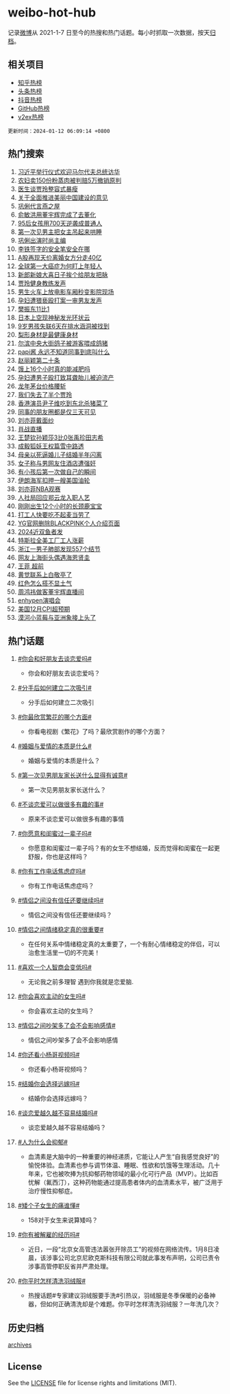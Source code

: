 # weibo-hot-hub

记录[微博](https://www.weibo.com)从 2021-1-7 日至今的热搜和热门话题。每小时抓取一次数据，按天[归档](archives)。

## 相关项目

- [知乎热榜](https://github.com/lonnyzhang423/zhihu-hot-hub)
- [头条热榜](https://github.com/lonnyzhang423/toutiao-hot-hub)
- [抖音热榜](https://github.com/lonnyzhang423/douyin-hot-hub)
- [GitHub热榜](https://github.com/lonnyzhang423/github-hot-hub)
- [v2ex热榜](https://github.com/lonnyzhang423/v2ex-hot-hub)


`更新时间：2024-01-12 06:09:14 +0800`

## 热门搜索

1. [习近平举行仪式欢迎马尔代夫总统访华](https://m.weibo.cn/search?containerid=100103type%3D1%26t%3D10%26q%3D%23%E4%B9%A0%E8%BF%91%E5%B9%B3%E4%B8%BE%E8%A1%8C%E4%BB%AA%E5%BC%8F%E6%AC%A2%E8%BF%8E%E9%A9%AC%E5%B0%94%E4%BB%A3%E5%A4%AB%E6%80%BB%E7%BB%9F%E8%AE%BF%E5%8D%8E%23&stream_entry_id=51&isnewpage=1&extparam=seat%3D1%26dgr%3D0%26q%3D%2523%25E4%25B9%25A0%25E8%25BF%2591%25E5%25B9%25B3%25E4%25B8%25BE%25E8%25A1%258C%25E4%25BB%25AA%25E5%25BC%258F%25E6%25AC%25A2%25E8%25BF%258E%25E9%25A9%25AC%25E5%25B0%2594%25E4%25BB%25A3%25E5%25A4%25AB%25E6%2580%25BB%25E7%25BB%259F%25E8%25AE%25BF%25E5%258D%258E%2523%26c_type%3D51%26pos%3D0%26stream_entry_id%3D51%26cate%3D10103%26filter_type%3Drealtimehot%26display_time%3D1705010952%26pre_seqid%3D170501095286702085561)
1. [农妇卖150份粉蒸肉被判赔5万撤销原判](https://m.weibo.cn/search?containerid=100103type%3D1%26t%3D10%26q%3D%23%E5%86%9C%E5%A6%87%E5%8D%96150%E4%BB%BD%E7%B2%89%E8%92%B8%E8%82%89%E8%A2%AB%E5%88%A4%E8%B5%945%E4%B8%87%E6%92%A4%E9%94%80%E5%8E%9F%E5%88%A4%23&stream_entry_id=31&isnewpage=1&extparam=seat%3D1%26dgr%3D0%26realpos%3D1%26lcate%3D5001%26cate%3D5001%26q%3D%2523%25E5%2586%259C%25E5%25A6%2587%25E5%258D%2596150%25E4%25BB%25BD%25E7%25B2%2589%25E8%2592%25B8%25E8%2582%2589%25E8%25A2%25AB%25E5%2588%25A4%25E8%25B5%25945%25E4%25B8%2587%25E6%2592%25A4%25E9%2594%2580%25E5%258E%259F%25E5%2588%25A4%2523%26c_type%3D31%26filter_type%3Drealtimehot%26flag%3D2%26stream_entry_id%3D31%26band_rank%3D1%26pos%3D0%26display_time%3D1705010952%26pre_seqid%3D170501095286702085561)
1. [医生谈贾玲整容式暴瘦](https://m.weibo.cn/search?containerid=100103type%3D1%26t%3D10%26q%3D%23%E5%8C%BB%E7%94%9F%E8%B0%88%E8%B4%BE%E7%8E%B2%E6%95%B4%E5%AE%B9%E5%BC%8F%E6%9A%B4%E7%98%A6%23&stream_entry_id=31&isnewpage=1&extparam=seat%3D1%26dgr%3D0%26realpos%3D2%26lcate%3D5001%26cate%3D5001%26q%3D%2523%25E5%258C%25BB%25E7%2594%259F%25E8%25B0%2588%25E8%25B4%25BE%25E7%258E%25B2%25E6%2595%25B4%25E5%25AE%25B9%25E5%25BC%258F%25E6%259A%25B4%25E7%2598%25A6%2523%26c_type%3D31%26filter_type%3Drealtimehot%26flag%3D16%26stream_entry_id%3D31%26band_rank%3D2%26pos%3D1%26display_time%3D1705010952%26pre_seqid%3D170501095286702085561)
1. [关于全面推进美丽中国建设的意见](https://m.weibo.cn/search?containerid=100103type%3D1%26t%3D10%26q%3D%23%E5%85%B3%E4%BA%8E%E5%85%A8%E9%9D%A2%E6%8E%A8%E8%BF%9B%E7%BE%8E%E4%B8%BD%E4%B8%AD%E5%9B%BD%E5%BB%BA%E8%AE%BE%E7%9A%84%E6%84%8F%E8%A7%81%23&stream_entry_id=31&isnewpage=1&extparam=seat%3D1%26dgr%3D0%26realpos%3D3%26lcate%3D5001%26cate%3D5001%26q%3D%2523%25E5%2585%25B3%25E4%25BA%258E%25E5%2585%25A8%25E9%259D%25A2%25E6%258E%25A8%25E8%25BF%259B%25E7%25BE%258E%25E4%25B8%25BD%25E4%25B8%25AD%25E5%259B%25BD%25E5%25BB%25BA%25E8%25AE%25BE%25E7%259A%2584%25E6%2584%258F%25E8%25A7%2581%2523%26c_type%3D31%26filter_type%3Drealtimehot%26flag%3D0%26stream_entry_id%3D31%26band_rank%3D3%26pos%3D2%26display_time%3D1705010952%26pre_seqid%3D170501095286702085561)
1. [巩俐代言燕之屋](https://m.weibo.cn/search?containerid=100103type%3D1%26t%3D10%26q%3D%23%E5%B7%A9%E4%BF%90%E4%BB%A3%E8%A8%80%E7%87%95%E4%B9%8B%E5%B1%8B%23&stream_entry_id=31&isnewpage=1&extparam=seat%3D1%26is_ad_pos%3D1%26topic_ad%3D1%26dgr%3D0%26lcate%3D5001%26filter_type%3Drealtimehot%26q%3D%2523%25E5%25B7%25A9%25E4%25BF%2590%25E4%25BB%25A3%25E8%25A8%2580%25E7%2587%2595%25E4%25B9%258B%25E5%25B1%258B%2523%26c_type%3D31%26pos%3D3%26adid%3D218732%26stream_entry_id%3D31%26band_rank%3D4%26cate%3D5001%26display_time%3D1705010952%26pre_seqid%3D170501095286702085561)
1. [俞敏洪用董宇辉完成了去董化](https://m.weibo.cn/search?containerid=100103type%3D1%26t%3D10%26q%3D%23%E4%BF%9E%E6%95%8F%E6%B4%AA%E7%94%A8%E8%91%A3%E5%AE%87%E8%BE%89%E5%AE%8C%E6%88%90%E4%BA%86%E5%8E%BB%E8%91%A3%E5%8C%96%23&stream_entry_id=31&isnewpage=1&extparam=seat%3D1%26dgr%3D0%26realpos%3D4%26lcate%3D5001%26cate%3D5001%26q%3D%2523%25E4%25BF%259E%25E6%2595%258F%25E6%25B4%25AA%25E7%2594%25A8%25E8%2591%25A3%25E5%25AE%2587%25E8%25BE%2589%25E5%25AE%258C%25E6%2588%2590%25E4%25BA%2586%25E5%258E%25BB%25E8%2591%25A3%25E5%258C%2596%2523%26c_type%3D31%26filter_type%3Drealtimehot%26flag%3D2%26stream_entry_id%3D31%26band_rank%3D4%26pos%3D4%26display_time%3D1705010952%26pre_seqid%3D170501095286702085561)
1. [95后女孩用700天逆袭成普通人](https://m.weibo.cn/search?containerid=100103type%3D1%26t%3D10%26q%3D%2395%E5%90%8E%E5%A5%B3%E5%AD%A9%E7%94%A8700%E5%A4%A9%E9%80%86%E8%A2%AD%E6%88%90%E6%99%AE%E9%80%9A%E4%BA%BA%23&stream_entry_id=31&isnewpage=1&extparam=seat%3D1%26dgr%3D0%26realpos%3D5%26lcate%3D5001%26cate%3D5001%26q%3D%252395%25E5%2590%258E%25E5%25A5%25B3%25E5%25AD%25A9%25E7%2594%25A8700%25E5%25A4%25A9%25E9%2580%2586%25E8%25A2%25AD%25E6%2588%2590%25E6%2599%25AE%25E9%2580%259A%25E4%25BA%25BA%2523%26c_type%3D31%26filter_type%3Drealtimehot%26flag%3D2%26stream_entry_id%3D31%26band_rank%3D5%26pos%3D5%26display_time%3D1705010952%26pre_seqid%3D170501095286702085561)
1. [第一次见男主把女主吊起来哄睡](https://m.weibo.cn/search?containerid=100103type%3D1%26t%3D10%26q%3D%E7%AC%AC%E4%B8%80%E6%AC%A1%E8%A7%81%E7%94%B7%E4%B8%BB%E6%8A%8A%E5%A5%B3%E4%B8%BB%E5%90%8A%E8%B5%B7%E6%9D%A5%E5%93%84%E7%9D%A1&stream_entry_id=31&isnewpage=1&extparam=seat%3D1%26dgr%3D0%26realpos%3D6%26lcate%3D5001%26cate%3D5001%26q%3D%25E7%25AC%25AC%25E4%25B8%2580%25E6%25AC%25A1%25E8%25A7%2581%25E7%2594%25B7%25E4%25B8%25BB%25E6%258A%258A%25E5%25A5%25B3%25E4%25B8%25BB%25E5%2590%258A%25E8%25B5%25B7%25E6%259D%25A5%25E5%2593%2584%25E7%259D%25A1%26c_type%3D31%26filter_type%3Drealtimehot%26flag%3D2%26stream_entry_id%3D31%26band_rank%3D6%26pos%3D6%26display_time%3D1705010952%26pre_seqid%3D170501095286702085561)
1. [巩俐出演时尚主编](https://m.weibo.cn/search?containerid=100103type%3D1%26t%3D10%26q%3D%23%E5%B7%A9%E4%BF%90%E5%87%BA%E6%BC%94%E6%97%B6%E5%B0%9A%E4%B8%BB%E7%BC%96%23&stream_entry_id=31&isnewpage=1&extparam=seat%3D1%26is_ad_pos%3D1%26topic_ad%3D1%26dgr%3D0%26lcate%3D5001%26filter_type%3Drealtimehot%26q%3D%2523%25E5%25B7%25A9%25E4%25BF%2590%25E5%2587%25BA%25E6%25BC%2594%25E6%2597%25B6%25E5%25B0%259A%25E4%25B8%25BB%25E7%25BC%2596%2523%26c_type%3D31%26pos%3D7%26adid%3D218772%26stream_entry_id%3D31%26band_rank%3D7%26cate%3D5001%26display_time%3D1705010952%26pre_seqid%3D170501095286702085561)
1. [李铁签字的安全笔安全在哪](https://m.weibo.cn/search?containerid=100103type%3D1%26t%3D10%26q%3D%23%E6%9D%8E%E9%93%81%E7%AD%BE%E5%AD%97%E7%9A%84%E5%AE%89%E5%85%A8%E7%AC%94%E5%AE%89%E5%85%A8%E5%9C%A8%E5%93%AA%23&stream_entry_id=31&isnewpage=1&extparam=seat%3D1%26dgr%3D0%26realpos%3D7%26lcate%3D5001%26cate%3D5001%26q%3D%2523%25E6%259D%258E%25E9%2593%2581%25E7%25AD%25BE%25E5%25AD%2597%25E7%259A%2584%25E5%25AE%2589%25E5%2585%25A8%25E7%25AC%2594%25E5%25AE%2589%25E5%2585%25A8%25E5%259C%25A8%25E5%2593%25AA%2523%26c_type%3D31%26filter_type%3Drealtimehot%26flag%3D2%26stream_entry_id%3D31%26band_rank%3D7%26pos%3D8%26display_time%3D1705010952%26pre_seqid%3D170501095286702085561)
1. [A股再现天价离婚女方分走40亿](https://m.weibo.cn/search?containerid=100103type%3D1%26t%3D10%26q%3D%23A%E8%82%A1%E5%86%8D%E7%8E%B0%E5%A4%A9%E4%BB%B7%E7%A6%BB%E5%A9%9A%E5%A5%B3%E6%96%B9%E5%88%86%E8%B5%B040%E4%BA%BF%23&stream_entry_id=31&isnewpage=1&extparam=seat%3D1%26dgr%3D0%26realpos%3D8%26lcate%3D5001%26cate%3D5001%26q%3D%2523A%25E8%2582%25A1%25E5%2586%258D%25E7%258E%25B0%25E5%25A4%25A9%25E4%25BB%25B7%25E7%25A6%25BB%25E5%25A9%259A%25E5%25A5%25B3%25E6%2596%25B9%25E5%2588%2586%25E8%25B5%25B040%25E4%25BA%25BF%2523%26c_type%3D31%26filter_type%3Drealtimehot%26flag%3D2%26stream_entry_id%3D31%26band_rank%3D8%26pos%3D9%26display_time%3D1705010952%26pre_seqid%3D170501095286702085561)
1. [全球第一大癌症为何盯上年轻人](https://m.weibo.cn/search?containerid=100103type%3D1%26t%3D10%26q%3D%23%E5%85%A8%E7%90%83%E7%AC%AC%E4%B8%80%E5%A4%A7%E7%99%8C%E7%97%87%E4%B8%BA%E4%BD%95%E7%9B%AF%E4%B8%8A%E5%B9%B4%E8%BD%BB%E4%BA%BA%23&stream_entry_id=31&isnewpage=1&extparam=seat%3D1%26dgr%3D0%26realpos%3D9%26lcate%3D5001%26cate%3D5001%26q%3D%2523%25E5%2585%25A8%25E7%2590%2583%25E7%25AC%25AC%25E4%25B8%2580%25E5%25A4%25A7%25E7%2599%258C%25E7%2597%2587%25E4%25B8%25BA%25E4%25BD%2595%25E7%259B%25AF%25E4%25B8%258A%25E5%25B9%25B4%25E8%25BD%25BB%25E4%25BA%25BA%2523%26c_type%3D31%26filter_type%3Drealtimehot%26flag%3D2%26stream_entry_id%3D31%26band_rank%3D9%26pos%3D10%26display_time%3D1705010952%26pre_seqid%3D170501095286702085561)
1. [新郎新娘大喜日子挨个给朋友把脉](https://m.weibo.cn/search?containerid=100103type%3D1%26t%3D10%26q%3D%23%E6%96%B0%E9%83%8E%E6%96%B0%E5%A8%98%E5%A4%A7%E5%96%9C%E6%97%A5%E5%AD%90%E6%8C%A8%E4%B8%AA%E7%BB%99%E6%9C%8B%E5%8F%8B%E6%8A%8A%E8%84%89%23&stream_entry_id=31&isnewpage=1&extparam=seat%3D1%26dgr%3D0%26realpos%3D10%26lcate%3D5001%26cate%3D5001%26q%3D%2523%25E6%2596%25B0%25E9%2583%258E%25E6%2596%25B0%25E5%25A8%2598%25E5%25A4%25A7%25E5%2596%259C%25E6%2597%25A5%25E5%25AD%2590%25E6%258C%25A8%25E4%25B8%25AA%25E7%25BB%2599%25E6%259C%258B%25E5%258F%258B%25E6%258A%258A%25E8%2584%2589%2523%26c_type%3D31%26filter_type%3Drealtimehot%26flag%3D32768%26stream_entry_id%3D31%26band_rank%3D10%26pos%3D11%26display_time%3D1705010952%26pre_seqid%3D170501095286702085561)
1. [贾玲健身教练发声](https://m.weibo.cn/search?containerid=100103type%3D1%26t%3D10%26q%3D%23%E8%B4%BE%E7%8E%B2%E5%81%A5%E8%BA%AB%E6%95%99%E7%BB%83%E5%8F%91%E5%A3%B0%23&stream_entry_id=31&isnewpage=1&extparam=seat%3D1%26dgr%3D0%26realpos%3D11%26lcate%3D5001%26cate%3D5001%26q%3D%2523%25E8%25B4%25BE%25E7%258E%25B2%25E5%2581%25A5%25E8%25BA%25AB%25E6%2595%2599%25E7%25BB%2583%25E5%258F%2591%25E5%25A3%25B0%2523%26c_type%3D31%26filter_type%3Drealtimehot%26flag%3D2%26stream_entry_id%3D31%26band_rank%3D11%26pos%3D12%26display_time%3D1705010952%26pre_seqid%3D170501095286702085561)
1. [男生火车上放电影车厢秒变影院现场](https://m.weibo.cn/search?containerid=100103type%3D1%26t%3D10%26q%3D%23%E7%94%B7%E7%94%9F%E7%81%AB%E8%BD%A6%E4%B8%8A%E6%94%BE%E7%94%B5%E5%BD%B1%E8%BD%A6%E5%8E%A2%E7%A7%92%E5%8F%98%E5%BD%B1%E9%99%A2%E7%8E%B0%E5%9C%BA%23&stream_entry_id=31&isnewpage=1&extparam=seat%3D1%26dgr%3D0%26realpos%3D12%26lcate%3D5001%26cate%3D5001%26q%3D%2523%25E7%2594%25B7%25E7%2594%259F%25E7%2581%25AB%25E8%25BD%25A6%25E4%25B8%258A%25E6%2594%25BE%25E7%2594%25B5%25E5%25BD%25B1%25E8%25BD%25A6%25E5%258E%25A2%25E7%25A7%2592%25E5%258F%2598%25E5%25BD%25B1%25E9%2599%25A2%25E7%258E%25B0%25E5%259C%25BA%2523%26c_type%3D31%26filter_type%3Drealtimehot%26flag%3D32768%26stream_entry_id%3D31%26band_rank%3D12%26pos%3D13%26display_time%3D1705010952%26pre_seqid%3D170501095286702085561)
1. [孕妇遭猥亵殴打案一审男友发声](https://m.weibo.cn/search?containerid=100103type%3D1%26t%3D10%26q%3D%23%E5%AD%95%E5%A6%87%E9%81%AD%E7%8C%A5%E4%BA%B5%E6%AE%B4%E6%89%93%E6%A1%88%E4%B8%80%E5%AE%A1%E7%94%B7%E5%8F%8B%E5%8F%91%E5%A3%B0%23&stream_entry_id=31&isnewpage=1&extparam=seat%3D1%26dgr%3D0%26realpos%3D13%26lcate%3D5001%26cate%3D5001%26q%3D%2523%25E5%25AD%2595%25E5%25A6%2587%25E9%2581%25AD%25E7%258C%25A5%25E4%25BA%25B5%25E6%25AE%25B4%25E6%2589%2593%25E6%25A1%2588%25E4%25B8%2580%25E5%25AE%25A1%25E7%2594%25B7%25E5%258F%258B%25E5%258F%2591%25E5%25A3%25B0%2523%26c_type%3D31%26filter_type%3Drealtimehot%26flag%3D0%26stream_entry_id%3D31%26band_rank%3D13%26pos%3D14%26display_time%3D1705010952%26pre_seqid%3D170501095286702085561)
1. [樊振东11比1](https://m.weibo.cn/search?containerid=100103type%3D1%26t%3D10%26q%3D%23%E6%A8%8A%E6%8C%AF%E4%B8%9C11%E6%AF%941%23&stream_entry_id=31&isnewpage=1&extparam=seat%3D1%26dgr%3D0%26realpos%3D14%26lcate%3D5001%26cate%3D5001%26q%3D%2523%25E6%25A8%258A%25E6%258C%25AF%25E4%25B8%259C11%25E6%25AF%25941%2523%26c_type%3D31%26filter_type%3Drealtimehot%26flag%3D0%26stream_entry_id%3D31%26band_rank%3D14%26pos%3D15%26display_time%3D1705010952%26pre_seqid%3D170501095286702085561)
1. [日本上空现神秘发光环状云](https://m.weibo.cn/search?containerid=100103type%3D1%26t%3D10%26q%3D%23%E6%97%A5%E6%9C%AC%E4%B8%8A%E7%A9%BA%E7%8E%B0%E7%A5%9E%E7%A7%98%E5%8F%91%E5%85%89%E7%8E%AF%E7%8A%B6%E4%BA%91%23&stream_entry_id=31&isnewpage=1&extparam=seat%3D1%26dgr%3D0%26realpos%3D15%26lcate%3D5001%26cate%3D5001%26q%3D%2523%25E6%2597%25A5%25E6%259C%25AC%25E4%25B8%258A%25E7%25A9%25BA%25E7%258E%25B0%25E7%25A5%259E%25E7%25A7%2598%25E5%258F%2591%25E5%2585%2589%25E7%258E%25AF%25E7%258A%25B6%25E4%25BA%2591%2523%26c_type%3D31%26filter_type%3Drealtimehot%26flag%3D0%26stream_entry_id%3D31%26band_rank%3D15%26pos%3D16%26display_time%3D1705010952%26pre_seqid%3D170501095286702085561)
1. [9岁男孩失联6天在排水涵洞被找到](https://m.weibo.cn/search?containerid=100103type%3D1%26t%3D10%26q%3D%239%E5%B2%81%E7%94%B7%E5%AD%A9%E5%A4%B1%E8%81%946%E5%A4%A9%E5%9C%A8%E6%8E%92%E6%B0%B4%E6%B6%B5%E6%B4%9E%E8%A2%AB%E6%89%BE%E5%88%B0%23&stream_entry_id=31&isnewpage=1&extparam=seat%3D1%26dgr%3D0%26realpos%3D16%26lcate%3D5001%26cate%3D5001%26q%3D%25239%25E5%25B2%2581%25E7%2594%25B7%25E5%25AD%25A9%25E5%25A4%25B1%25E8%2581%25946%25E5%25A4%25A9%25E5%259C%25A8%25E6%258E%2592%25E6%25B0%25B4%25E6%25B6%25B5%25E6%25B4%259E%25E8%25A2%25AB%25E6%2589%25BE%25E5%2588%25B0%2523%26c_type%3D31%26filter_type%3Drealtimehot%26flag%3D32768%26stream_entry_id%3D31%26band_rank%3D16%26pos%3D17%26display_time%3D1705010952%26pre_seqid%3D170501095286702085561)
1. [梨形身材是最健康身材](https://m.weibo.cn/search?containerid=100103type%3D1%26t%3D10%26q%3D%23%E6%A2%A8%E5%BD%A2%E8%BA%AB%E6%9D%90%E6%98%AF%E6%9C%80%E5%81%A5%E5%BA%B7%E8%BA%AB%E6%9D%90%23&stream_entry_id=31&isnewpage=1&extparam=seat%3D1%26dgr%3D0%26realpos%3D17%26lcate%3D5001%26cate%3D5001%26q%3D%2523%25E6%25A2%25A8%25E5%25BD%25A2%25E8%25BA%25AB%25E6%259D%2590%25E6%2598%25AF%25E6%259C%2580%25E5%2581%25A5%25E5%25BA%25B7%25E8%25BA%25AB%25E6%259D%2590%2523%26c_type%3D31%26filter_type%3Drealtimehot%26flag%3D0%26stream_entry_id%3D31%26band_rank%3D17%26pos%3D18%26display_time%3D1705010952%26pre_seqid%3D170501095286702085561)
1. [尔滨中央大街鸽子被游客喂成鸽猪](https://m.weibo.cn/search?containerid=100103type%3D1%26t%3D10%26q%3D%23%E5%B0%94%E6%BB%A8%E4%B8%AD%E5%A4%AE%E5%A4%A7%E8%A1%97%E9%B8%BD%E5%AD%90%E8%A2%AB%E6%B8%B8%E5%AE%A2%E5%96%82%E6%88%90%E9%B8%BD%E7%8C%AA%23&stream_entry_id=31&isnewpage=1&extparam=seat%3D1%26dgr%3D0%26realpos%3D18%26lcate%3D5001%26cate%3D5001%26q%3D%2523%25E5%25B0%2594%25E6%25BB%25A8%25E4%25B8%25AD%25E5%25A4%25AE%25E5%25A4%25A7%25E8%25A1%2597%25E9%25B8%25BD%25E5%25AD%2590%25E8%25A2%25AB%25E6%25B8%25B8%25E5%25AE%25A2%25E5%2596%2582%25E6%2588%2590%25E9%25B8%25BD%25E7%258C%25AA%2523%26c_type%3D31%26filter_type%3Drealtimehot%26flag%3D32768%26stream_entry_id%3D31%26band_rank%3D18%26pos%3D19%26display_time%3D1705010952%26pre_seqid%3D170501095286702085561)
1. [papi酱 永远不知道同事到底叫什么](https://m.weibo.cn/search?containerid=100103type%3D1%26t%3D10%26q%3Dpapi%E9%85%B1+%E6%B0%B8%E8%BF%9C%E4%B8%8D%E7%9F%A5%E9%81%93%E5%90%8C%E4%BA%8B%E5%88%B0%E5%BA%95%E5%8F%AB%E4%BB%80%E4%B9%88&stream_entry_id=31&isnewpage=1&extparam=seat%3D1%26dgr%3D0%26realpos%3D19%26lcate%3D5001%26cate%3D5001%26q%3Dpapi%25E9%2585%25B1%2520%25E6%25B0%25B8%25E8%25BF%259C%25E4%25B8%258D%25E7%259F%25A5%25E9%2581%2593%25E5%2590%258C%25E4%25BA%258B%25E5%2588%25B0%25E5%25BA%2595%25E5%258F%25AB%25E4%25BB%2580%25E4%25B9%2588%26c_type%3D31%26filter_type%3Drealtimehot%26flag%3D0%26stream_entry_id%3D31%26band_rank%3D19%26pos%3D20%26display_time%3D1705010952%26pre_seqid%3D170501095286702085561)
1. [赵丽颖第二十条](https://m.weibo.cn/search?containerid=100103type%3D1%26t%3D10%26q%3D%23%E8%B5%B5%E4%B8%BD%E9%A2%96%E7%AC%AC%E4%BA%8C%E5%8D%81%E6%9D%A1%23&stream_entry_id=31&isnewpage=1&extparam=seat%3D1%26dgr%3D0%26realpos%3D20%26lcate%3D5001%26cate%3D5001%26q%3D%2523%25E8%25B5%25B5%25E4%25B8%25BD%25E9%25A2%2596%25E7%25AC%25AC%25E4%25BA%258C%25E5%258D%2581%25E6%259D%25A1%2523%26c_type%3D31%26filter_type%3Drealtimehot%26flag%3D0%26stream_entry_id%3D31%26band_rank%3D20%26pos%3D21%26display_time%3D1705010952%26pre_seqid%3D170501095286702085561)
1. [饿上16个小时真的能减肥吗](https://m.weibo.cn/search?containerid=100103type%3D1%26t%3D10%26q%3D%23%E9%A5%BF%E4%B8%8A16%E4%B8%AA%E5%B0%8F%E6%97%B6%E7%9C%9F%E7%9A%84%E8%83%BD%E5%87%8F%E8%82%A5%E5%90%97%23&stream_entry_id=31&isnewpage=1&extparam=seat%3D1%26dgr%3D0%26realpos%3D21%26lcate%3D5001%26cate%3D5001%26q%3D%2523%25E9%25A5%25BF%25E4%25B8%258A16%25E4%25B8%25AA%25E5%25B0%258F%25E6%2597%25B6%25E7%259C%259F%25E7%259A%2584%25E8%2583%25BD%25E5%2587%258F%25E8%2582%25A5%25E5%2590%2597%2523%26c_type%3D31%26filter_type%3Drealtimehot%26flag%3D0%26stream_entry_id%3D31%26band_rank%3D21%26pos%3D22%26display_time%3D1705010952%26pre_seqid%3D170501095286702085561)
1. [孕妇遭男子殴打致耳聋胎儿被迫流产](https://m.weibo.cn/search?containerid=100103type%3D1%26t%3D10%26q%3D%23%E5%AD%95%E5%A6%87%E9%81%AD%E7%94%B7%E5%AD%90%E6%AE%B4%E6%89%93%E8%87%B4%E8%80%B3%E8%81%8B%E8%83%8E%E5%84%BF%E8%A2%AB%E8%BF%AB%E6%B5%81%E4%BA%A7%23&stream_entry_id=31&isnewpage=1&extparam=seat%3D1%26dgr%3D0%26realpos%3D22%26lcate%3D5001%26cate%3D5001%26q%3D%2523%25E5%25AD%2595%25E5%25A6%2587%25E9%2581%25AD%25E7%2594%25B7%25E5%25AD%2590%25E6%25AE%25B4%25E6%2589%2593%25E8%2587%25B4%25E8%2580%25B3%25E8%2581%258B%25E8%2583%258E%25E5%2584%25BF%25E8%25A2%25AB%25E8%25BF%25AB%25E6%25B5%2581%25E4%25BA%25A7%2523%26c_type%3D31%26filter_type%3Drealtimehot%26flag%3D0%26stream_entry_id%3D31%26band_rank%3D22%26pos%3D23%26display_time%3D1705010952%26pre_seqid%3D170501095286702085561)
1. [龙年茅台价格腰斩](https://m.weibo.cn/search?containerid=100103type%3D1%26t%3D10%26q%3D%23%E9%BE%99%E5%B9%B4%E8%8C%85%E5%8F%B0%E4%BB%B7%E6%A0%BC%E8%85%B0%E6%96%A9%23&stream_entry_id=31&isnewpage=1&extparam=seat%3D1%26dgr%3D0%26realpos%3D23%26lcate%3D5001%26cate%3D5001%26q%3D%2523%25E9%25BE%2599%25E5%25B9%25B4%25E8%258C%2585%25E5%258F%25B0%25E4%25BB%25B7%25E6%25A0%25BC%25E8%2585%25B0%25E6%2596%25A9%2523%26c_type%3D31%26filter_type%3Drealtimehot%26flag%3D0%26stream_entry_id%3D31%26band_rank%3D23%26pos%3D24%26display_time%3D1705010952%26pre_seqid%3D170501095286702085561)
1. [我们失去了半个贾玲](https://m.weibo.cn/search?containerid=100103type%3D1%26t%3D10%26q%3D%E6%88%91%E4%BB%AC%E5%A4%B1%E5%8E%BB%E4%BA%86%E5%8D%8A%E4%B8%AA%E8%B4%BE%E7%8E%B2&stream_entry_id=31&isnewpage=1&extparam=seat%3D1%26dgr%3D0%26realpos%3D24%26lcate%3D5001%26cate%3D5001%26q%3D%25E6%2588%2591%25E4%25BB%25AC%25E5%25A4%25B1%25E5%258E%25BB%25E4%25BA%2586%25E5%258D%258A%25E4%25B8%25AA%25E8%25B4%25BE%25E7%258E%25B2%26c_type%3D31%26filter_type%3Drealtimehot%26flag%3D0%26stream_entry_id%3D31%26band_rank%3D24%26pos%3D25%26display_time%3D1705010952%26pre_seqid%3D170501095286702085561)
1. [香港演员尹子维吃到东北杀猪菜了](https://m.weibo.cn/search?containerid=100103type%3D1%26t%3D10%26q%3D%23%E9%A6%99%E6%B8%AF%E6%BC%94%E5%91%98%E5%B0%B9%E5%AD%90%E7%BB%B4%E5%90%83%E5%88%B0%E4%B8%9C%E5%8C%97%E6%9D%80%E7%8C%AA%E8%8F%9C%E4%BA%86%23&stream_entry_id=31&isnewpage=1&extparam=seat%3D1%26dgr%3D0%26realpos%3D25%26lcate%3D5001%26cate%3D5001%26q%3D%2523%25E9%25A6%2599%25E6%25B8%25AF%25E6%25BC%2594%25E5%2591%2598%25E5%25B0%25B9%25E5%25AD%2590%25E7%25BB%25B4%25E5%2590%2583%25E5%2588%25B0%25E4%25B8%259C%25E5%258C%2597%25E6%259D%2580%25E7%258C%25AA%25E8%258F%259C%25E4%25BA%2586%2523%26c_type%3D31%26filter_type%3Drealtimehot%26flag%3D0%26stream_entry_id%3D31%26band_rank%3D25%26pos%3D26%26display_time%3D1705010952%26pre_seqid%3D170501095286702085561)
1. [同事的朋友圈都是仅三天可见](https://m.weibo.cn/search?containerid=100103type%3D1%26t%3D10%26q%3D%23%E5%90%8C%E4%BA%8B%E7%9A%84%E6%9C%8B%E5%8F%8B%E5%9C%88%E9%83%BD%E6%98%AF%E4%BB%85%E4%B8%89%E5%A4%A9%E5%8F%AF%E8%A7%81%23&stream_entry_id=31&isnewpage=1&extparam=seat%3D1%26dgr%3D0%26realpos%3D26%26lcate%3D5001%26cate%3D5001%26q%3D%2523%25E5%2590%258C%25E4%25BA%258B%25E7%259A%2584%25E6%259C%258B%25E5%258F%258B%25E5%259C%2588%25E9%2583%25BD%25E6%2598%25AF%25E4%25BB%2585%25E4%25B8%2589%25E5%25A4%25A9%25E5%258F%25AF%25E8%25A7%2581%2523%26c_type%3D31%26filter_type%3Drealtimehot%26flag%3D0%26stream_entry_id%3D31%26band_rank%3D26%26pos%3D27%26display_time%3D1705010952%26pre_seqid%3D170501095286702085561)
1. [刘亦菲戴面纱](https://m.weibo.cn/search?containerid=100103type%3D1%26t%3D10%26q%3D%23%E5%88%98%E4%BA%A6%E8%8F%B2%E6%88%B4%E9%9D%A2%E7%BA%B1%23&stream_entry_id=31&isnewpage=1&extparam=seat%3D1%26dgr%3D0%26realpos%3D27%26lcate%3D5001%26cate%3D5001%26q%3D%2523%25E5%2588%2598%25E4%25BA%25A6%25E8%258F%25B2%25E6%2588%25B4%25E9%259D%25A2%25E7%25BA%25B1%2523%26c_type%3D31%26filter_type%3Drealtimehot%26flag%3D0%26stream_entry_id%3D31%26band_rank%3D27%26pos%3D28%26display_time%3D1705010952%26pre_seqid%3D170501095286702085561)
1. [肖战直播](https://m.weibo.cn/search?containerid=100103type%3D1%26t%3D10%26q%3D%E8%82%96%E6%88%98%E7%9B%B4%E6%92%AD&stream_entry_id=31&isnewpage=1&extparam=seat%3D1%26dgr%3D0%26realpos%3D28%26lcate%3D5001%26cate%3D5001%26q%3D%25E8%2582%2596%25E6%2588%2598%25E7%259B%25B4%25E6%2592%25AD%26c_type%3D31%26filter_type%3Drealtimehot%26flag%3D0%26stream_entry_id%3D31%26band_rank%3D28%26pos%3D29%26display_time%3D1705010952%26pre_seqid%3D170501095286702085561)
1. [王楚钦孙颖莎3比0张禹珍田志希](https://m.weibo.cn/search?containerid=100103type%3D1%26t%3D10%26q%3D%23%E7%8E%8B%E6%A5%9A%E9%92%A6%E5%AD%99%E9%A2%96%E8%8E%8E3%E6%AF%940%E5%BC%A0%E7%A6%B9%E7%8F%8D%E7%94%B0%E5%BF%97%E5%B8%8C%23&stream_entry_id=31&isnewpage=1&extparam=seat%3D1%26dgr%3D0%26realpos%3D29%26lcate%3D5001%26cate%3D5001%26q%3D%2523%25E7%258E%258B%25E6%25A5%259A%25E9%2592%25A6%25E5%25AD%2599%25E9%25A2%2596%25E8%258E%258E3%25E6%25AF%25940%25E5%25BC%25A0%25E7%25A6%25B9%25E7%258F%258D%25E7%2594%25B0%25E5%25BF%2597%25E5%25B8%258C%2523%26c_type%3D31%26filter_type%3Drealtimehot%26flag%3D0%26stream_entry_id%3D31%26band_rank%3D29%26pos%3D30%26display_time%3D1705010952%26pre_seqid%3D170501095286702085561)
1. [成毅狐妖王权篇雪中路透](https://m.weibo.cn/search?containerid=100103type%3D1%26t%3D10%26q%3D%23%E6%88%90%E6%AF%85%E7%8B%90%E5%A6%96%E7%8E%8B%E6%9D%83%E7%AF%87%E9%9B%AA%E4%B8%AD%E8%B7%AF%E9%80%8F%23&stream_entry_id=31&isnewpage=1&extparam=seat%3D1%26dgr%3D0%26realpos%3D30%26lcate%3D5001%26cate%3D5001%26q%3D%2523%25E6%2588%2590%25E6%25AF%2585%25E7%258B%2590%25E5%25A6%2596%25E7%258E%258B%25E6%259D%2583%25E7%25AF%2587%25E9%259B%25AA%25E4%25B8%25AD%25E8%25B7%25AF%25E9%2580%258F%2523%26c_type%3D31%26filter_type%3Drealtimehot%26flag%3D0%26stream_entry_id%3D31%26band_rank%3D30%26pos%3D31%26display_time%3D1705010952%26pre_seqid%3D170501095286702085561)
1. [母亲以死逼婚儿子结婚半年闪离](https://m.weibo.cn/search?containerid=100103type%3D1%26t%3D10%26q%3D%23%E6%AF%8D%E4%BA%B2%E4%BB%A5%E6%AD%BB%E9%80%BC%E5%A9%9A%E5%84%BF%E5%AD%90%E7%BB%93%E5%A9%9A%E5%8D%8A%E5%B9%B4%E9%97%AA%E7%A6%BB%23&stream_entry_id=31&isnewpage=1&extparam=seat%3D1%26dgr%3D0%26realpos%3D31%26lcate%3D5001%26cate%3D5001%26q%3D%2523%25E6%25AF%258D%25E4%25BA%25B2%25E4%25BB%25A5%25E6%25AD%25BB%25E9%2580%25BC%25E5%25A9%259A%25E5%2584%25BF%25E5%25AD%2590%25E7%25BB%2593%25E5%25A9%259A%25E5%258D%258A%25E5%25B9%25B4%25E9%2597%25AA%25E7%25A6%25BB%2523%26c_type%3D31%26filter_type%3Drealtimehot%26flag%3D0%26stream_entry_id%3D31%26band_rank%3D31%26pos%3D32%26display_time%3D1705010952%26pre_seqid%3D170501095286702085561)
1. [女子称与男网友住酒店遭强奸](https://m.weibo.cn/search?containerid=100103type%3D1%26t%3D10%26q%3D%23%E5%A5%B3%E5%AD%90%E7%A7%B0%E4%B8%8E%E7%94%B7%E7%BD%91%E5%8F%8B%E4%BD%8F%E9%85%92%E5%BA%97%E9%81%AD%E5%BC%BA%E5%A5%B8%23&stream_entry_id=31&isnewpage=1&extparam=seat%3D1%26dgr%3D0%26realpos%3D32%26lcate%3D5001%26cate%3D5001%26q%3D%2523%25E5%25A5%25B3%25E5%25AD%2590%25E7%25A7%25B0%25E4%25B8%258E%25E7%2594%25B7%25E7%25BD%2591%25E5%258F%258B%25E4%25BD%258F%25E9%2585%2592%25E5%25BA%2597%25E9%2581%25AD%25E5%25BC%25BA%25E5%25A5%25B8%2523%26c_type%3D31%26filter_type%3Drealtimehot%26flag%3D0%26stream_entry_id%3D31%26band_rank%3D32%26pos%3D33%26display_time%3D1705010952%26pre_seqid%3D170501095286702085561)
1. [有小孩后第一次做自己的瞬间](https://m.weibo.cn/search?containerid=100103type%3D1%26t%3D10%26q%3D%E6%9C%89%E5%B0%8F%E5%AD%A9%E5%90%8E%E7%AC%AC%E4%B8%80%E6%AC%A1%E5%81%9A%E8%87%AA%E5%B7%B1%E7%9A%84%E7%9E%AC%E9%97%B4&stream_entry_id=31&isnewpage=1&extparam=seat%3D1%26dgr%3D0%26realpos%3D33%26lcate%3D5001%26cate%3D5001%26q%3D%25E6%259C%2589%25E5%25B0%258F%25E5%25AD%25A9%25E5%2590%258E%25E7%25AC%25AC%25E4%25B8%2580%25E6%25AC%25A1%25E5%2581%259A%25E8%2587%25AA%25E5%25B7%25B1%25E7%259A%2584%25E7%259E%25AC%25E9%2597%25B4%26c_type%3D31%26filter_type%3Drealtimehot%26flag%3D0%26stream_entry_id%3D31%26band_rank%3D33%26pos%3D34%26display_time%3D1705010952%26pre_seqid%3D170501095286702085561)
1. [伊朗海军扣押一艘美国油轮](https://m.weibo.cn/search?containerid=100103type%3D1%26t%3D10%26q%3D%23%E4%BC%8A%E6%9C%97%E6%B5%B7%E5%86%9B%E6%89%A3%E6%8A%BC%E4%B8%80%E8%89%98%E7%BE%8E%E5%9B%BD%E6%B2%B9%E8%BD%AE%23&stream_entry_id=31&isnewpage=1&extparam=seat%3D1%26dgr%3D0%26realpos%3D34%26lcate%3D5001%26cate%3D5001%26q%3D%2523%25E4%25BC%258A%25E6%259C%2597%25E6%25B5%25B7%25E5%2586%259B%25E6%2589%25A3%25E6%258A%25BC%25E4%25B8%2580%25E8%2589%2598%25E7%25BE%258E%25E5%259B%25BD%25E6%25B2%25B9%25E8%25BD%25AE%2523%26c_type%3D31%26filter_type%3Drealtimehot%26flag%3D0%26stream_entry_id%3D31%26band_rank%3D34%26pos%3D35%26display_time%3D1705010952%26pre_seqid%3D170501095286702085561)
1. [刘亦菲NBA观赛](https://m.weibo.cn/search?containerid=100103type%3D1%26t%3D10%26q%3D%23%E5%88%98%E4%BA%A6%E8%8F%B2NBA%E8%A7%82%E8%B5%9B%23&stream_entry_id=31&isnewpage=1&extparam=seat%3D1%26dgr%3D0%26realpos%3D35%26lcate%3D5001%26cate%3D5001%26q%3D%2523%25E5%2588%2598%25E4%25BA%25A6%25E8%258F%25B2NBA%25E8%25A7%2582%25E8%25B5%259B%2523%26c_type%3D31%26filter_type%3Drealtimehot%26flag%3D0%26stream_entry_id%3D31%26band_rank%3D35%26pos%3D36%26display_time%3D1705010952%26pre_seqid%3D170501095286702085561)
1. [人社局回应郑云龙入职人艺](https://m.weibo.cn/search?containerid=100103type%3D1%26t%3D10%26q%3D%23%E4%BA%BA%E7%A4%BE%E5%B1%80%E5%9B%9E%E5%BA%94%E9%83%91%E4%BA%91%E9%BE%99%E5%85%A5%E8%81%8C%E4%BA%BA%E8%89%BA%23&stream_entry_id=31&isnewpage=1&extparam=seat%3D1%26dgr%3D0%26realpos%3D36%26lcate%3D5001%26cate%3D5001%26q%3D%2523%25E4%25BA%25BA%25E7%25A4%25BE%25E5%25B1%2580%25E5%259B%259E%25E5%25BA%2594%25E9%2583%2591%25E4%25BA%2591%25E9%25BE%2599%25E5%2585%25A5%25E8%2581%258C%25E4%25BA%25BA%25E8%2589%25BA%2523%26c_type%3D31%26filter_type%3Drealtimehot%26flag%3D0%26stream_entry_id%3D31%26band_rank%3D36%26pos%3D37%26display_time%3D1705010952%26pre_seqid%3D170501095286702085561)
1. [刚刚出生12个小时的长颈鹿宝宝](https://m.weibo.cn/search?containerid=100103type%3D1%26t%3D10%26q%3D%E5%88%9A%E5%88%9A%E5%87%BA%E7%94%9F12%E4%B8%AA%E5%B0%8F%E6%97%B6%E7%9A%84%E9%95%BF%E9%A2%88%E9%B9%BF%E5%AE%9D%E5%AE%9D&stream_entry_id=31&isnewpage=1&extparam=seat%3D1%26dgr%3D0%26realpos%3D37%26lcate%3D5001%26cate%3D5001%26q%3D%25E5%2588%259A%25E5%2588%259A%25E5%2587%25BA%25E7%2594%259F12%25E4%25B8%25AA%25E5%25B0%258F%25E6%2597%25B6%25E7%259A%2584%25E9%2595%25BF%25E9%25A2%2588%25E9%25B9%25BF%25E5%25AE%259D%25E5%25AE%259D%26c_type%3D31%26filter_type%3Drealtimehot%26flag%3D0%26stream_entry_id%3D31%26band_rank%3D37%26pos%3D38%26display_time%3D1705010952%26pre_seqid%3D170501095286702085561)
1. [打工人快要吃不起麦当劳了](https://m.weibo.cn/search?containerid=100103type%3D1%26t%3D10%26q%3D%23%E6%89%93%E5%B7%A5%E4%BA%BA%E5%BF%AB%E8%A6%81%E5%90%83%E4%B8%8D%E8%B5%B7%E9%BA%A6%E5%BD%93%E5%8A%B3%E4%BA%86%23&stream_entry_id=31&isnewpage=1&extparam=seat%3D1%26dgr%3D0%26realpos%3D38%26lcate%3D5001%26cate%3D5001%26q%3D%2523%25E6%2589%2593%25E5%25B7%25A5%25E4%25BA%25BA%25E5%25BF%25AB%25E8%25A6%2581%25E5%2590%2583%25E4%25B8%258D%25E8%25B5%25B7%25E9%25BA%25A6%25E5%25BD%2593%25E5%258A%25B3%25E4%25BA%2586%2523%26c_type%3D31%26filter_type%3Drealtimehot%26flag%3D0%26stream_entry_id%3D31%26band_rank%3D38%26pos%3D39%26display_time%3D1705010952%26pre_seqid%3D170501095286702085561)
1. [YG官网删除BLACKPINK个人介绍页面](https://m.weibo.cn/search?containerid=100103type%3D1%26t%3D10%26q%3D%23YG%E5%AE%98%E7%BD%91%E5%88%A0%E9%99%A4BLACKPINK%E4%B8%AA%E4%BA%BA%E4%BB%8B%E7%BB%8D%E9%A1%B5%E9%9D%A2%23&stream_entry_id=31&isnewpage=1&extparam=seat%3D1%26dgr%3D0%26realpos%3D39%26lcate%3D5001%26cate%3D5001%26q%3D%2523YG%25E5%25AE%2598%25E7%25BD%2591%25E5%2588%25A0%25E9%2599%25A4BLACKPINK%25E4%25B8%25AA%25E4%25BA%25BA%25E4%25BB%258B%25E7%25BB%258D%25E9%25A1%25B5%25E9%259D%25A2%2523%26c_type%3D31%26filter_type%3Drealtimehot%26flag%3D0%26stream_entry_id%3D31%26band_rank%3D39%26pos%3D40%26display_time%3D1705010952%26pre_seqid%3D170501095286702085561)
1. [2024近双鱼者发](https://m.weibo.cn/search?containerid=100103type%3D1%26t%3D10%26q%3D2024%E8%BF%91%E5%8F%8C%E9%B1%BC%E8%80%85%E5%8F%91&stream_entry_id=31&isnewpage=1&extparam=seat%3D1%26dgr%3D0%26realpos%3D40%26lcate%3D5001%26cate%3D5001%26q%3D2024%25E8%25BF%2591%25E5%258F%258C%25E9%25B1%25BC%25E8%2580%2585%25E5%258F%2591%26c_type%3D31%26filter_type%3Drealtimehot%26flag%3D0%26stream_entry_id%3D31%26band_rank%3D40%26pos%3D41%26display_time%3D1705010952%26pre_seqid%3D170501095286702085561)
1. [特斯拉全美工厂工人涨薪](https://m.weibo.cn/search?containerid=100103type%3D1%26t%3D10%26q%3D%23%E7%89%B9%E6%96%AF%E6%8B%89%E5%85%A8%E7%BE%8E%E5%B7%A5%E5%8E%82%E5%B7%A5%E4%BA%BA%E6%B6%A8%E8%96%AA%23&stream_entry_id=31&isnewpage=1&extparam=seat%3D1%26dgr%3D0%26realpos%3D41%26lcate%3D5001%26cate%3D5001%26q%3D%2523%25E7%2589%25B9%25E6%2596%25AF%25E6%258B%2589%25E5%2585%25A8%25E7%25BE%258E%25E5%25B7%25A5%25E5%258E%2582%25E5%25B7%25A5%25E4%25BA%25BA%25E6%25B6%25A8%25E8%2596%25AA%2523%26c_type%3D31%26filter_type%3Drealtimehot%26flag%3D0%26stream_entry_id%3D31%26band_rank%3D41%26pos%3D42%26display_time%3D1705010952%26pre_seqid%3D170501095286702085561)
1. [浙江一男子肺部发现557个结节](https://m.weibo.cn/search?containerid=100103type%3D1%26t%3D10%26q%3D%23%E6%B5%99%E6%B1%9F%E4%B8%80%E7%94%B7%E5%AD%90%E8%82%BA%E9%83%A8%E5%8F%91%E7%8E%B0557%E4%B8%AA%E7%BB%93%E8%8A%82%23&stream_entry_id=31&isnewpage=1&extparam=seat%3D1%26dgr%3D0%26realpos%3D42%26lcate%3D5001%26cate%3D5001%26q%3D%2523%25E6%25B5%2599%25E6%25B1%259F%25E4%25B8%2580%25E7%2594%25B7%25E5%25AD%2590%25E8%2582%25BA%25E9%2583%25A8%25E5%258F%2591%25E7%258E%25B0557%25E4%25B8%25AA%25E7%25BB%2593%25E8%258A%2582%2523%26c_type%3D31%26filter_type%3Drealtimehot%26flag%3D0%26stream_entry_id%3D31%26band_rank%3D42%26pos%3D43%26display_time%3D1705010952%26pre_seqid%3D170501095286702085561)
1. [网友上海街头偶遇海恩贤圭](https://m.weibo.cn/search?containerid=100103type%3D1%26t%3D10%26q%3D%23%E7%BD%91%E5%8F%8B%E4%B8%8A%E6%B5%B7%E8%A1%97%E5%A4%B4%E5%81%B6%E9%81%87%E6%B5%B7%E6%81%A9%E8%B4%A4%E5%9C%AD%23&stream_entry_id=31&isnewpage=1&extparam=seat%3D1%26dgr%3D0%26realpos%3D43%26lcate%3D5001%26cate%3D5001%26q%3D%2523%25E7%25BD%2591%25E5%258F%258B%25E4%25B8%258A%25E6%25B5%25B7%25E8%25A1%2597%25E5%25A4%25B4%25E5%2581%25B6%25E9%2581%2587%25E6%25B5%25B7%25E6%2581%25A9%25E8%25B4%25A4%25E5%259C%25AD%2523%26c_type%3D31%26filter_type%3Drealtimehot%26flag%3D0%26stream_entry_id%3D31%26band_rank%3D43%26pos%3D44%26display_time%3D1705010952%26pre_seqid%3D170501095286702085561)
1. [王菲 超前](https://m.weibo.cn/search?containerid=100103type%3D1%26t%3D10%26q%3D%E7%8E%8B%E8%8F%B2+%E8%B6%85%E5%89%8D&stream_entry_id=31&isnewpage=1&extparam=seat%3D1%26dgr%3D0%26realpos%3D44%26lcate%3D5001%26cate%3D5001%26q%3D%25E7%258E%258B%25E8%258F%25B2%2520%25E8%25B6%2585%25E5%2589%258D%26c_type%3D31%26filter_type%3Drealtimehot%26flag%3D0%26stream_entry_id%3D31%26band_rank%3D44%26pos%3D45%26display_time%3D1705010952%26pre_seqid%3D170501095286702085561)
1. [黄觉联系上白敬亭了](https://m.weibo.cn/search?containerid=100103type%3D1%26t%3D10%26q%3D%23%E9%BB%84%E8%A7%89%E8%81%94%E7%B3%BB%E4%B8%8A%E7%99%BD%E6%95%AC%E4%BA%AD%E4%BA%86%23&stream_entry_id=31&isnewpage=1&extparam=seat%3D1%26dgr%3D0%26realpos%3D45%26lcate%3D5001%26cate%3D5001%26q%3D%2523%25E9%25BB%2584%25E8%25A7%2589%25E8%2581%2594%25E7%25B3%25BB%25E4%25B8%258A%25E7%2599%25BD%25E6%2595%25AC%25E4%25BA%25AD%25E4%25BA%2586%2523%26c_type%3D31%26filter_type%3Drealtimehot%26flag%3D0%26stream_entry_id%3D31%26band_rank%3D45%26pos%3D46%26display_time%3D1705010952%26pre_seqid%3D170501095286702085561)
1. [红色怎么搭不显土气](https://m.weibo.cn/search?containerid=100103type%3D1%26t%3D10%26q%3D%E7%BA%A2%E8%89%B2%E6%80%8E%E4%B9%88%E6%90%AD%E4%B8%8D%E6%98%BE%E5%9C%9F%E6%B0%94&stream_entry_id=31&isnewpage=1&extparam=seat%3D1%26dgr%3D0%26realpos%3D46%26lcate%3D5001%26cate%3D5001%26q%3D%25E7%25BA%25A2%25E8%2589%25B2%25E6%2580%258E%25E4%25B9%2588%25E6%2590%25AD%25E4%25B8%258D%25E6%2598%25BE%25E5%259C%259F%25E6%25B0%2594%26c_type%3D31%26filter_type%3Drealtimehot%26flag%3D0%26stream_entry_id%3D31%26band_rank%3D46%26pos%3D47%26display_time%3D1705010952%26pre_seqid%3D170501095286702085561)
1. [周鸿祎做客董宇辉直播间](https://m.weibo.cn/search?containerid=100103type%3D1%26t%3D10%26q%3D%E5%91%A8%E9%B8%BF%E7%A5%8E%E5%81%9A%E5%AE%A2%E8%91%A3%E5%AE%87%E8%BE%89%E7%9B%B4%E6%92%AD%E9%97%B4&stream_entry_id=31&isnewpage=1&extparam=seat%3D1%26dgr%3D0%26realpos%3D47%26lcate%3D5001%26cate%3D5001%26q%3D%25E5%2591%25A8%25E9%25B8%25BF%25E7%25A5%258E%25E5%2581%259A%25E5%25AE%25A2%25E8%2591%25A3%25E5%25AE%2587%25E8%25BE%2589%25E7%259B%25B4%25E6%2592%25AD%25E9%2597%25B4%26c_type%3D31%26filter_type%3Drealtimehot%26flag%3D0%26stream_entry_id%3D31%26band_rank%3D47%26pos%3D48%26display_time%3D1705010952%26pre_seqid%3D170501095286702085561)
1. [enhypen演唱会](https://m.weibo.cn/search?containerid=100103type%3D1%26t%3D10%26q%3Denhypen%E6%BC%94%E5%94%B1%E4%BC%9A&stream_entry_id=31&isnewpage=1&extparam=seat%3D1%26dgr%3D0%26realpos%3D48%26lcate%3D5001%26cate%3D5001%26q%3Denhypen%25E6%25BC%2594%25E5%2594%25B1%25E4%25BC%259A%26c_type%3D31%26filter_type%3Drealtimehot%26flag%3D0%26stream_entry_id%3D31%26band_rank%3D48%26pos%3D49%26display_time%3D1705010952%26pre_seqid%3D170501095286702085561)
1. [美国12月CPI超预期](https://m.weibo.cn/search?containerid=100103type%3D1%26t%3D10%26q%3D%23%E7%BE%8E%E5%9B%BD12%E6%9C%88CPI%E8%B6%85%E9%A2%84%E6%9C%9F%23&stream_entry_id=31&isnewpage=1&extparam=seat%3D1%26dgr%3D0%26realpos%3D49%26lcate%3D5001%26cate%3D5001%26q%3D%2523%25E7%25BE%258E%25E5%259B%25BD12%25E6%259C%2588CPI%25E8%25B6%2585%25E9%25A2%2584%25E6%259C%259F%2523%26c_type%3D31%26filter_type%3Drealtimehot%26flag%3D0%26stream_entry_id%3D31%26band_rank%3D49%26pos%3D50%26display_time%3D1705010952%26pre_seqid%3D170501095286702085561)
1. [漠河小蓝莓与亚洲象接上头了](https://m.weibo.cn/search?containerid=100103type%3D1%26t%3D10%26q%3D%23%E6%BC%A0%E6%B2%B3%E5%B0%8F%E8%93%9D%E8%8E%93%E4%B8%8E%E4%BA%9A%E6%B4%B2%E8%B1%A1%E6%8E%A5%E4%B8%8A%E5%A4%B4%E4%BA%86%23&stream_entry_id=31&isnewpage=1&extparam=seat%3D1%26dgr%3D0%26realpos%3D50%26lcate%3D5001%26cate%3D5001%26q%3D%2523%25E6%25BC%25A0%25E6%25B2%25B3%25E5%25B0%258F%25E8%2593%259D%25E8%258E%2593%25E4%25B8%258E%25E4%25BA%259A%25E6%25B4%25B2%25E8%25B1%25A1%25E6%258E%25A5%25E4%25B8%258A%25E5%25A4%25B4%25E4%25BA%2586%2523%26c_type%3D31%26filter_type%3Drealtimehot%26flag%3D32768%26stream_entry_id%3D31%26band_rank%3D50%26pos%3D51%26display_time%3D1705010952%26pre_seqid%3D170501095286702085561)

## 热门话题

1. [#你会和好朋友去谈恋爱吗#](https://m.weibo.cn/search?containerid=231522type%3D1%26t%3D10%26q%3D%23%E4%BD%A0%E4%BC%9A%E5%92%8C%E5%A5%BD%E6%9C%8B%E5%8F%8B%E5%8E%BB%E8%B0%88%E6%81%8B%E7%88%B1%E5%90%97%23&stream_entry_id=128&isnewpage=1&extparam=seat%3D1%26unitid%3D1704849959446%26c_type%3D128%26pos%3D1-0-0%26dgr%3D0%26cate%3D5004%26lcate%3D5004%26display_time%3D1705010954%26pre_seqid%3D170501095416701490127)
    - 你会和好朋友去谈恋爱吗？

1. [#分手后如何建立二次吸引#](https://m.weibo.cn/search?containerid=231522type%3D1%26t%3D10%26q%3D%23%E5%88%86%E6%89%8B%E5%90%8E%E5%A6%82%E4%BD%95%E5%BB%BA%E7%AB%8B%E4%BA%8C%E6%AC%A1%E5%90%B8%E5%BC%95%23&stream_entry_id=128&isnewpage=1&extparam=seat%3D1%26unitid%3D1704870666886%26c_type%3D128%26pos%3D1-0-1%26dgr%3D0%26cate%3D5004%26lcate%3D5004%26display_time%3D1705010954%26pre_seqid%3D170501095416701490127)
    - 分手后如何建立二次吸引

1. [#你最欣赏繁花的哪个方面#](https://m.weibo.cn/search?containerid=231522type%3D1%26t%3D10%26q%3D%23%E4%BD%A0%E6%9C%80%E6%AC%A3%E8%B5%8F%E7%B9%81%E8%8A%B1%E7%9A%84%E5%93%AA%E4%B8%AA%E6%96%B9%E9%9D%A2%23&stream_entry_id=128&isnewpage=1&extparam=seat%3D1%26unitid%3D1704872158127%26c_type%3D128%26pos%3D1-0-2%26dgr%3D0%26cate%3D5004%26lcate%3D5004%26display_time%3D1705010954%26pre_seqid%3D170501095416701490127)
    - 你看电视剧《繁花》了吗？最欣赏剧作的哪个方面？

1. [#婚姻与爱情的本质是什么#](https://m.weibo.cn/search?containerid=231522type%3D1%26t%3D10%26q%3D%23%E5%A9%9A%E5%A7%BB%E4%B8%8E%E7%88%B1%E6%83%85%E7%9A%84%E6%9C%AC%E8%B4%A8%E6%98%AF%E4%BB%80%E4%B9%88%23&stream_entry_id=128&isnewpage=1&extparam=seat%3D1%26unitid%3D1704881162756%26c_type%3D128%26pos%3D1-0-3%26dgr%3D0%26cate%3D5004%26lcate%3D5004%26display_time%3D1705010954%26pre_seqid%3D170501095416701490127)
    - 婚姻与爱情的本质是什么？

1. [#第一次见男朋友家长送什么显得有诚意#](https://m.weibo.cn/search?containerid=231522type%3D1%26t%3D10%26q%3D%23%E7%AC%AC%E4%B8%80%E6%AC%A1%E8%A7%81%E7%94%B7%E6%9C%8B%E5%8F%8B%E5%AE%B6%E9%95%BF%E9%80%81%E4%BB%80%E4%B9%88%E6%98%BE%E5%BE%97%E6%9C%89%E8%AF%9A%E6%84%8F%23&stream_entry_id=128&isnewpage=1&extparam=seat%3D1%26unitid%3D1704946836507%26c_type%3D128%26pos%3D1-0-4%26dgr%3D0%26cate%3D5004%26lcate%3D5004%26display_time%3D1705010954%26pre_seqid%3D170501095416701490127)
    - 第一次见男朋友家长送什么？

1. [#不谈恋爱可以做很多有趣的事#](https://m.weibo.cn/search?containerid=231522type%3D1%26t%3D10%26q%3D%23%E4%B8%8D%E8%B0%88%E6%81%8B%E7%88%B1%E5%8F%AF%E4%BB%A5%E5%81%9A%E5%BE%88%E5%A4%9A%E6%9C%89%E8%B6%A3%E7%9A%84%E4%BA%8B%23&stream_entry_id=128&isnewpage=1&extparam=seat%3D1%26unitid%3D1704865280259%26c_type%3D128%26pos%3D1-0-5%26dgr%3D0%26cate%3D5004%26lcate%3D5004%26display_time%3D1705010954%26pre_seqid%3D170501095416701490127)
    - 原来不谈恋爱可以做很多有趣的事情

1. [#你愿意和闺蜜过一辈子吗#](https://m.weibo.cn/search?containerid=231522type%3D1%26t%3D10%26q%3D%23%E4%BD%A0%E6%84%BF%E6%84%8F%E5%92%8C%E9%97%BA%E8%9C%9C%E8%BF%87%E4%B8%80%E8%BE%88%E5%AD%90%E5%90%97%23&stream_entry_id=128&isnewpage=1&extparam=seat%3D1%26unitid%3D1704875757520%26c_type%3D128%26pos%3D1-0-6%26dgr%3D0%26cate%3D5004%26lcate%3D5004%26display_time%3D1705010954%26pre_seqid%3D170501095416701490127)
    - 你愿意和闺蜜过一辈子吗？有的女生不想结婚，反而觉得和闺蜜在一起更舒服，你也是这样吗？

1. [#你有工作电话焦虑症吗#](https://m.weibo.cn/search?containerid=231522type%3D1%26t%3D10%26q%3D%23%E4%BD%A0%E6%9C%89%E5%B7%A5%E4%BD%9C%E7%94%B5%E8%AF%9D%E7%84%A6%E8%99%91%E7%97%87%E5%90%97%23&stream_entry_id=128&isnewpage=1&extparam=seat%3D1%26unitid%3D1704877884678%26c_type%3D128%26pos%3D1-0-7%26dgr%3D0%26cate%3D5004%26lcate%3D5004%26display_time%3D1705010954%26pre_seqid%3D170501095416701490127)
    - 你有工作电话焦虑症吗？

1. [#情侣之间没有信任还要继续吗#](https://m.weibo.cn/search?containerid=231522type%3D1%26t%3D10%26q%3D%23%E6%83%85%E4%BE%A3%E4%B9%8B%E9%97%B4%E6%B2%A1%E6%9C%89%E4%BF%A1%E4%BB%BB%E8%BF%98%E8%A6%81%E7%BB%A7%E7%BB%AD%E5%90%97%23&stream_entry_id=128&isnewpage=1&extparam=seat%3D1%26unitid%3D1704816099203%26c_type%3D128%26pos%3D1-0-8%26dgr%3D0%26cate%3D5004%26lcate%3D5004%26display_time%3D1705010954%26pre_seqid%3D170501095416701490127)
    - 情侣之间没有信任还要继续吗？

1. [#情侣之间情绪稳定真的很重要#](https://m.weibo.cn/search?containerid=231522type%3D1%26t%3D10%26q%3D%23%E6%83%85%E4%BE%A3%E4%B9%8B%E9%97%B4%E6%83%85%E7%BB%AA%E7%A8%B3%E5%AE%9A%E7%9C%9F%E7%9A%84%E5%BE%88%E9%87%8D%E8%A6%81%23&stream_entry_id=128&isnewpage=1&extparam=seat%3D1%26unitid%3D1704779493657%26c_type%3D128%26pos%3D1-0-9%26dgr%3D0%26cate%3D5004%26lcate%3D5004%26display_time%3D1705010954%26pre_seqid%3D170501095416701490127)
    - 在任何关系中情绪稳定真的太重要了，一个有耐心情绪稳定的伴侣，可以治愈生活里一切的不完美！

1. [#喜欢一个人智商会变低吗#](https://m.weibo.cn/search?containerid=231522type%3D1%26t%3D10%26q%3D%23%E5%96%9C%E6%AC%A2%E4%B8%80%E4%B8%AA%E4%BA%BA%E6%99%BA%E5%95%86%E4%BC%9A%E5%8F%98%E4%BD%8E%E5%90%97%23&stream_entry_id=128&isnewpage=1&extparam=seat%3D1%26unitid%3D1704783068038%26c_type%3D128%26pos%3D1-0-10%26dgr%3D0%26cate%3D5004%26lcate%3D5004%26display_time%3D1705010954%26pre_seqid%3D170501095416701490127)
    - 无论我之前多理智  遇到你我就是恋爱脑.

1. [#你会喜欢主动的女生吗#](https://m.weibo.cn/search?containerid=231522type%3D1%26t%3D10%26q%3D%23%E4%BD%A0%E4%BC%9A%E5%96%9C%E6%AC%A2%E4%B8%BB%E5%8A%A8%E7%9A%84%E5%A5%B3%E7%94%9F%E5%90%97%23&stream_entry_id=128&isnewpage=1&extparam=seat%3D1%26unitid%3D1704786077236%26c_type%3D128%26pos%3D1-0-11%26dgr%3D0%26cate%3D5004%26lcate%3D5004%26display_time%3D1705010954%26pre_seqid%3D170501095416701490127)
    - 你会喜欢主动的女生吗？

1. [#情侣之间吵架多了会不会影响感情#](https://m.weibo.cn/search?containerid=231522type%3D1%26t%3D10%26q%3D%23%E6%83%85%E4%BE%A3%E4%B9%8B%E9%97%B4%E5%90%B5%E6%9E%B6%E5%A4%9A%E4%BA%86%E4%BC%9A%E4%B8%8D%E4%BC%9A%E5%BD%B1%E5%93%8D%E6%84%9F%E6%83%85%23&stream_entry_id=128&isnewpage=1&extparam=seat%3D1%26unitid%3D1704792093809%26c_type%3D128%26pos%3D1-0-12%26dgr%3D0%26cate%3D5004%26lcate%3D5004%26display_time%3D1705010954%26pre_seqid%3D170501095416701490127)
    - 情侣之间吵架多了会不会影响感情

1. [#你还看小杨哥视频吗#](https://m.weibo.cn/search?containerid=231522type%3D1%26t%3D10%26q%3D%23%E4%BD%A0%E8%BF%98%E7%9C%8B%E5%B0%8F%E6%9D%A8%E5%93%A5%E8%A7%86%E9%A2%91%E5%90%97%23&stream_entry_id=128&isnewpage=1&extparam=seat%3D1%26unitid%3D1704797193944%26c_type%3D128%26pos%3D1-0-13%26dgr%3D0%26cate%3D5004%26lcate%3D5004%26display_time%3D1705010954%26pre_seqid%3D170501095416701490127)
    - 你还看小杨哥视频吗？

1. [#结婚你会选择远嫁吗#](https://m.weibo.cn/search?containerid=231522type%3D1%26t%3D10%26q%3D%23%E7%BB%93%E5%A9%9A%E4%BD%A0%E4%BC%9A%E9%80%89%E6%8B%A9%E8%BF%9C%E5%AB%81%E5%90%97%23&stream_entry_id=128&isnewpage=1&extparam=seat%3D1%26unitid%3D1704870361894%26c_type%3D128%26pos%3D1-0-14%26dgr%3D0%26cate%3D5004%26lcate%3D5004%26display_time%3D1705010954%26pre_seqid%3D170501095416701490127)
    - 结婚你会选择远嫁吗？

1. [#谈恋爱越久越不容易结婚吗#](https://m.weibo.cn/search?containerid=231522type%3D1%26t%3D10%26q%3D%23%E8%B0%88%E6%81%8B%E7%88%B1%E8%B6%8A%E4%B9%85%E8%B6%8A%E4%B8%8D%E5%AE%B9%E6%98%93%E7%BB%93%E5%A9%9A%E5%90%97%23&stream_entry_id=128&isnewpage=1&extparam=seat%3D1%26unitid%3D1704871559387%26c_type%3D128%26pos%3D1-0-15%26dgr%3D0%26cate%3D5004%26lcate%3D5004%26display_time%3D1705010954%26pre_seqid%3D170501095416701490127)
    - 谈恋爱越久越不容易结婚吗？

1. [#人为什么会抑郁#](https://m.weibo.cn/search?containerid=231522type%3D1%26t%3D10%26q%3D%23%E4%BA%BA%E4%B8%BA%E4%BB%80%E4%B9%88%E4%BC%9A%E6%8A%91%E9%83%81%23&stream_entry_id=128&isnewpage=1&extparam=seat%3D1%26unitid%3D1704881163792%26c_type%3D128%26pos%3D1-0-16%26dgr%3D0%26cate%3D5004%26lcate%3D5004%26display_time%3D1705010954%26pre_seqid%3D170501095416701490127)
    - 血清素是大脑中的一种重要的神经递质，它能让人产生“自我感觉良好”的愉悦体验。血清素也参与调节体温、睡眠、性欲和饥饿等生理活动。几十年来，它也被吹捧为抗抑郁药物领域的最小化可行产品（MVP）。比如百忧解（氟西汀），这种药物能通过提高患者体内的血清素水平，被广泛用于治疗慢性抑郁症。

1. [#矮个子女生的痛谁懂#](https://m.weibo.cn/search?containerid=231522type%3D1%26t%3D10%26q%3D%23%E7%9F%AE%E4%B8%AA%E5%AD%90%E5%A5%B3%E7%94%9F%E7%9A%84%E7%97%9B%E8%B0%81%E6%87%82%23&stream_entry_id=128&isnewpage=1&extparam=seat%3D1%26unitid%3D1704804675994%26c_type%3D128%26pos%3D1-0-17%26dgr%3D0%26cate%3D5004%26lcate%3D5004%26display_time%3D1705010954%26pre_seqid%3D170501095416701490127)
    - 158对于女生来说算矮吗？

1. [#你有被解雇的经历吗#](https://m.weibo.cn/search?containerid=231522type%3D1%26t%3D10%26q%3D%23%E4%BD%A0%E6%9C%89%E8%A2%AB%E8%A7%A3%E9%9B%87%E7%9A%84%E7%BB%8F%E5%8E%86%E5%90%97%23&stream_entry_id=128&isnewpage=1&extparam=seat%3D1%26unitid%3D1704794482090%26c_type%3D128%26pos%3D1-0-18%26dgr%3D0%26cate%3D5004%26lcate%3D5004%26display_time%3D1705010954%26pre_seqid%3D170501095416701490127)
    - 近日，一段“北京女高管违法嚣张开除员工”的视频在网络流传。1月8日凌晨，该涉事公司北京尼欧克斯科技有限公司就此事发布声明，公司已责令涉事高管停职反省并严肃处理。

1. [#你平时怎样清洗羽绒服#](https://m.weibo.cn/search?containerid=231522type%3D1%26t%3D10%26q%3D%23%E4%BD%A0%E5%B9%B3%E6%97%B6%E6%80%8E%E6%A0%B7%E6%B8%85%E6%B4%97%E7%BE%BD%E7%BB%92%E6%9C%8D%23&stream_entry_id=128&isnewpage=1&extparam=seat%3D1%26unitid%3D1704789081364%26c_type%3D128%26pos%3D1-0-19%26dgr%3D0%26cate%3D5004%26lcate%3D5004%26display_time%3D1705010954%26pre_seqid%3D170501095416701490127)
    - 热搜话题#专家建议羽绒服要手洗#引热议，羽绒服是冬季保暖的必备神器，但如何正确清洗却是个难题。你平时怎样清洗羽绒服？一年洗几次？


## 历史归档

[archives](archives)

## License

See the [LICENSE](LICENSE) file for license rights and limitations (MIT).

